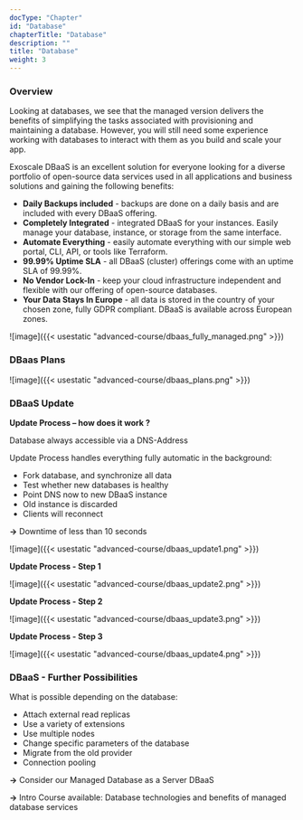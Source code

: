 ```yaml
---
docType: "Chapter"
id: "Database"
chapterTitle: "Database"
description: ""
title: "Database"
weight: 3
---
```


### **Overview**

Looking at databases, we see that the managed version delivers the benefits of simplifying the tasks associated with provisioning and maintaining a database. However, you will still need some experience working with databases to interact with them as you build and scale your app.

Exoscale DBaaS is an excellent solution for everyone looking for a diverse portfolio of open-source data services used in all applications and business solutions and gaining the following benefits:

- **Daily Backups included** - backups are done on a daily basis and are included with every DBaaS offering.
- **Completely Integrated** - integrated DBaaS for your instances. Easily manage your database, instance, or storage from the same interface.
- **Automate Everything** - easily automate everything with our simple web portal, CLI, API, or tools like Terraform.
- **99.99% Uptime SLA** - all DBaaS (cluster) offerings come with an uptime SLA of 99.99%.
- **No Vendor Lock-In** - keep your cloud infrastructure independent and flexible with our offering of open-source databases.
- **Your Data Stays In Europe** - all data is stored in the country of your chosen zone, fully GDPR compliant. DBaaS is available across European zones.

![image]({{< usestatic "advanced-course/dbaas_fully_managed.png" >}})

### **DBaas Plans**

![image]({{< usestatic "advanced-course/dbaas_plans.png" >}})

### **DBaaS Update**
**Update Process – how does it work ?**

Database always accessible via a DNS-Address

Update Process handles everything fully automatic in the background:

- Fork database, and synchronize all data
- Test whether new databases is healthy
- Point DNS now to new DBaaS instance
- Old instance is discarded
- Clients will reconnect

**->** Downtime of less than 10 seconds

![image]({{< usestatic "advanced-course/dbaas_update1.png" >}})

**Update Process - Step 1**

![image]({{< usestatic "advanced-course/dbaas_update2.png" >}})

**Update Process - Step 2**

![image]({{< usestatic "advanced-course/dbaas_update3.png" >}})

**Update Process - Step 3**

![image]({{< usestatic "advanced-course/dbaas_update4.png" >}})

### **DBaaS - Further Possibilities**

What is possible depending on the database:

- Attach external read replicas
- Use a variety of extensions
- Use multiple nodes
- Change specific parameters of the database
- Migrate from the old provider
- Connection pooling

**->** Consider our Managed Database as a Server DBaaS

**->** Intro Course available: Database technologies and benefits of managed database services
